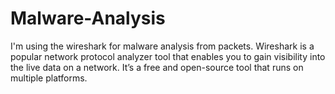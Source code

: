 # Malware-Analysis

I'm using the wireshark for malware analysis from packets. Wireshark is a popular network protocol analyzer tool that enables you to gain visibility into the live data on a network. It’s a free and open-source tool that runs on multiple platforms.
